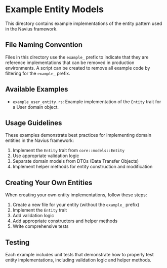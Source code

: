 # Example Entity Models

This directory contains example implementations of the entity pattern used in the Navius framework.

## File Naming Convention

Files in this directory use the `example_` prefix to indicate that they are reference implementations
that can be removed in production environments. A script can be created to remove all example code
by filtering for the `example_` prefix.

## Available Examples

- `example_user_entity.rs`: Example implementation of the `Entity` trait for a User domain object.

## Usage Guidelines

These examples demonstrate best practices for implementing domain entities in the Navius framework:

1. Implement the `Entity` trait from `core::models::Entity`
2. Use appropriate validation logic
3. Separate domain models from DTOs (Data Transfer Objects)
4. Implement helper methods for entity construction and modification

## Creating Your Own Entities

When creating your own entity implementations, follow these steps:

1. Create a new file for your entity (without the `example_` prefix)
2. Implement the `Entity` trait
3. Add validation logic
4. Add appropriate constructors and helper methods
5. Write comprehensive tests

## Testing

Each example includes unit tests that demonstrate how to properly test entity implementations,
including validation logic and helper methods. 